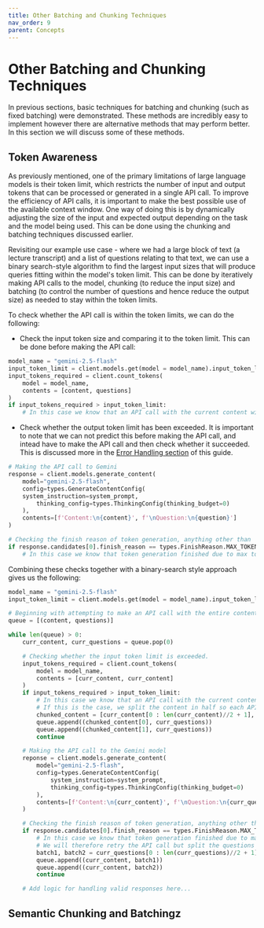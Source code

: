 ```yaml
---
title: Other Batching and Chunking Techniques
nav_order: 9
parent: Concepts
---
```


# Other Batching and Chunking Techniques

In previous sections, basic techniques for batching and chunking (such as fixed batching) were demonstrated. These methods are incredibly easy to implement however there are alternative methods that may perform better. In this section we will discuss some of these methods.

## Token Awareness

As previously mentioned, one of the primary limitations of large language models is their token limit, which restricts the number of input and output tokens that can be processed or generated in a single API call. To improve the efficiency of API calls, it is important to make the best possible use of the available context window. One way of doing this is by dynamically adjusting the size of the input and expected output depending on the task and the model being used. This can be done using the chunking and batching techniques discussed earlier.

Revisiting our example use case - where we had a large block of text (a lecture transcript) and a list of questions relating to that text, we can use a binary search-style algorithm to find the largest input sizes that will produce queries fitting within the model's token limit. This can be done by iteratively making API calls to the model, chunking (to reduce the input size) and batching (to control the number of questions and hence reduce the output size) as needed to stay within the token limits.

To check whether the API call is within the token limits, we can do the following:
- Check the input token size and comparing it to the token limit. This can be done before making the API call:

```python
model_name = "gemini-2.5-flash"
input_token_limit = client.models.get(model = model_name).input_token_limit # Retrieving the input token limit of the specified model
input_tokens_required = client.count_tokens(
    model = model_name,
    contents = [content, questions]
)
if input_tokens_required > input_token_limit:
    # In this case we know that an API call with the current content will exceed the input token limit for the current model.
```

- Check whether the output token limit has been exceeded. It is important to note that we can not predict this before making the API call, and intead have to make the API call and then check whether it succeeded. This is discussed more in the [Error Handling section](https://phil-daniel.github.io/gemini-batcher/concepts/error_handling.html#max_tokens-finish-reason) of this guide.
```python
# Making the API call to Gemini
response = client.models.generate_content(
    model="gemini-2.5-flash",
    config=types.GenerateContentConfig(
    system_instruction=system_prompt,
        thinking_config=types.ThinkingConfig(thinking_budget=0)
    ),
    contents=[f'Content:\n{content}', f'\nQuestion:\n{question}']
)

# Checking the finish reason of token generation, anything other than 'STOP' is unnatural.
if response.candidates[0].finish_reason == types.FinishReason.MAX_TOKENS:
    # In this case we know that token generation finished due to max token limit being exceeded.
```

Combining these checks together with a binary-search style approach gives us the following:

```python
model_name = "gemini-2.5-flash"
input_token_limit = client.models.get(model = model_name).input_token_limit # Retrieving the input token limit of the specified model

# Beginning with attempting to make an API call with the entire content & questions, if this fails we can break it up as appropriate.
queue = [(content, questions)]

while len(queue) > 0:
    curr_content, curr_questions = queue.pop(0)

    # Checking whether the input token limit is exceeded.
    input_tokens_required = client.count_tokens(
        model = model_name,
        contents = [curr_content, curr_content]
    )
    if input_tokens_required > input_token_limit:
        # In this case we know that an API call with the current content will exceed the input token limit for the current model.
        # If this is the case, we split the content in half so each API call processes half of the content.
        chunked_content = [curr_content[0 : len(curr_content)//2 + 1], curr_content[len(curr_content)//2 + 1 : len(curr_content)]]
        queue.append((chunked_content[0], curr_questions))
        queue.append((chunked_content[1], curr_questions))
        continue

    # Making the API call to the Gemini model
    reponse = client.models.generate_content(
        model="gemini-2.5-flash",
        config=types.GenerateContentConfig(
            system_instruction=system_prompt,
            thinking_config=types.ThinkingConfig(thinking_budget=0)
        ),
        contents=[f'Content:\n{curr_content}', f'\nQuestion:\n{curr_questions}']
    )

    # Checking the finish reason of token generation, anything other than 'STOP' is unnatural.
    if response.candidates[0].finish_reason == types.FinishReason.MAX_TOKENS:
        # In this case we know that token generation finished due to max token limit being exceeded, therefore we likely have not recieved a full answer.
        # We will therefore retry the API call but split the questions into batches of half the sizes to reduce the output.
        batch1, batch2 = curr_questions[0 : len(curr_questions)//2 + 1], curr_content[len(curr_questions)//2 + 1 : len(curr_questions)]
        queue.append((curr_content, batch1))
        queue.append((curr_content, batch2))
        continue

    # Add logic for handling valid responses here...
```


## Semantic Chunking and Batchingz